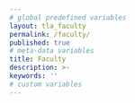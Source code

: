 ```yaml
---
# global predefined variables
layout: tla_faculty
permalink: /faculty/
published: true
# meta-data variables
title: Faculty
description: >-
keywords: ''
# custom variables
---
```

